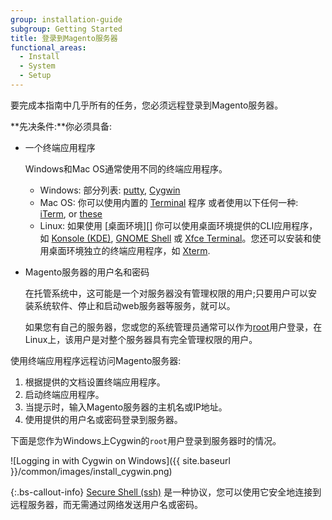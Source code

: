 ```yaml
---
group: installation-guide
subgroup: Getting Started
title: 登录到Magento服务器
functional_areas:
  - Install
  - System
  - Setup
---
```


<!-- This topic is referred to from Magento 2 code! Don't change the URL without informing engineering! -->
<!-- Referring file: README.md owned by core -->

要完成本指南中几乎所有的任务，您必须远程登录到Magento服务器。

**先决条件:**你必须具备:

*  一个终端应用程序

   Windows和Mac OS通常使用不同的终端应用程序。

   *  Windows: 部分列表: [putty][], [Cygwin][]
   *  Mac OS: 你可以使用内置的 [Terminal][] 程序 或者使用以下任何一种: [iTerm][], or [these][]
   *  Linux: 如果使用 [桌面环境][] 你可以使用桌面环境提供的CLI应用程序，如 [Konsole (KDE)][], [GNOME Shell][]  或 [Xfce Terminal][]。您还可以安装和使用桌面环境独立的终端应用程序，如 [Xterm][].

*  Magento服务器的用户名和密码

   在托管系统中，这可能是一个对服务器没有管理权限的用户;只要用户可以安装系统软件、停止和启动web服务器等服务，就可以。

   如果您有自己的服务器，您或您的系统管理员通常可以作为[root][]用户登录，在Linux上，该用户是对整个服务器具有完全管理权限的用户。

使用终端应用程序远程访问Magento服务器:

1. 根据提供的文档设置终端应用程序。
1. 启动终端应用程序。
1. 当提示时，输入Magento服务器的主机名或IP地址。
1. 使用提供的用户名或密码登录到服务器。

下面是您作为Windows上Cygwin的`root`用户登录到服务器时的情况。

![Logging in with Cygwin on Windows]({{ site.baseurl }}/common/images/install_cygwin.png)

 {:.bs-callout-info}
[Secure Shell (ssh)][] 是一种协议，您可以使用它安全地连接到远程服务器，而无需通过网络发送用户名或密码。

<!-- Link definitions -->
[putty]: http://www.putty.org/
[Cygwin]: https://www.cygwin.com/
[Terminal]: http://en.wikipedia.org/wiki/Terminal_(OS_X)
[iTerm]: http://iterm2.com/
[these]: http://computers.tutsplus.com/tutorials/beyond-terminal-4-os-x-terminal-alternatives--mac-56217
[Desktop Environment]: https://en.wikipedia.org/wiki/Desktop_environment
[Konsole (KDE)]: https://en.wikipedia.org/wiki/Konsole
[GNOME Shell]: https://en.wikipedia.org/wiki/GNOME_Shell
[Xfce Terminal]: https://en.wikipedia.org/wiki/Xfce#Xfce_Terminal
[Xterm]: https://en.wikipedia.org/wiki/Xterm
[root]: http://www.linfo.org/root.html
[Secure Shell (ssh)]: http://en.wikipedia.org/wiki/Secure_Shell


